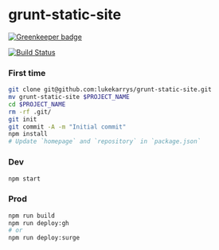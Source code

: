 # grunt-static-site

[![Greenkeeper badge](https://badges.greenkeeper.io/lukekarrys/grunt-static-site.svg)](https://greenkeeper.io/)

[![Build Status](https://travis-ci.org/lukekarrys/grunt-static-site.png?branch=master)](https://travis-ci.org/lukekarrys/grunt-static-site)

### First time

```sh
git clone git@github.com:lukekarrys/grunt-static-site.git
mv grunt-static-site $PROJECT_NAME
cd $PROJECT_NAME
rm -rf .git/
git init
git commit -A -m "Initial commit"
npm install
# Update `homepage` and `repository` in `package.json`
```

### Dev

```sh
npm start
```

### Prod

```sh
npm run build
npm run deploy:gh
# or
npm run deploy:surge
```

